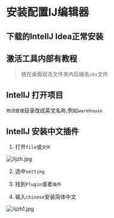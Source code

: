 # 安装配置IJ编辑器

## 下载的IntellJ Idea正常安装

## 激活工具内部有教程 

> 放在桌面双击文件夹内后缀名`vbs`文件


## IntellJ 打开项目

`物流管理`目录改成英文名称,例如`warehouse`

## IntellJ 安装中文插件

1. 打开`file`或`文件`

![/ijzh.jpg](http://media.codecore.cn/markdown/ijzh.jpg)

2. 选中`setting`

3. 找到`Plugin`或者`插件`

4. 输入`chinese`安装简体中文

![/ijzh1.jpg](http://media.codecore.cn/markdown/ijzh1.jpg)

